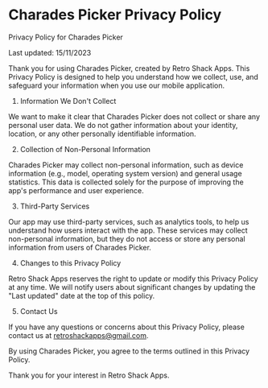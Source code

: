 # Charades Picker Privacy Policy
Privacy Policy for Charades Picker

Last updated: 15/11/2023

Thank you for using Charades Picker, created by Retro Shack Apps. This Privacy Policy is designed to help you understand how we collect, use, and safeguard your information when you use our mobile application.

1. Information We Don't Collect

We want to make it clear that Charades Picker does not collect or share any personal user data. We do not gather information about your identity, location, or any other personally identifiable information.

2. Collection of Non-Personal Information

Charades Picker may collect non-personal information, such as device information (e.g., model, operating system version) and general usage statistics. This data is collected solely for the purpose of improving the app's performance and user experience.

3. Third-Party Services

Our app may use third-party services, such as analytics tools, to help us understand how users interact with the app. These services may collect non-personal information, but they do not access or store any personal information from users of Charades Picker.

4. Changes to this Privacy Policy

Retro Shack Apps reserves the right to update or modify this Privacy Policy at any time. We will notify users about significant changes by updating the "Last updated" date at the top of this policy.

5. Contact Us

If you have any questions or concerns about this Privacy Policy, please contact us at retroshackapps@gmail.com.

By using Charades Picker, you agree to the terms outlined in this Privacy Policy.

Thank you for your interest in Retro Shack Apps.
